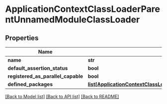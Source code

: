 # ApplicationContextClassLoaderParentUnnamedModuleClassLoader

## Properties
Name | Type | Description | Notes
------------ | ------------- | ------------- | -------------
**name** | **str** |  | [optional] 
**default_assertion_status** | **bool** |  | [optional] 
**registered_as_parallel_capable** | **bool** |  | [optional] 
**defined_packages** | [**list[ApplicationContextClassLoaderParentUnnamedModuleClassLoaderDefinedPackages]**](ApplicationContextClassLoaderParentUnnamedModuleClassLoaderDefinedPackages.md) |  | [optional] 

[[Back to Model list]](../README.md#documentation-for-models) [[Back to API list]](../README.md#documentation-for-api-endpoints) [[Back to README]](../README.md)


